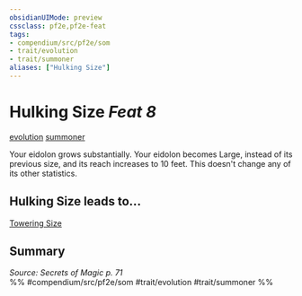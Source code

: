 ```yaml
---
obsidianUIMode: preview
cssclass: pf2e,pf2e-feat
tags:
- compendium/src/pf2e/som
- trait/evolution
- trait/summoner
aliases: ["Hulking Size"]
---
```

# Hulking Size  *Feat 8*  
[evolution](../../Rules/traits/evolution-som.md)  [summoner](../../Rules/traits/summoner-som.md)  


Your eidolon grows substantially. Your eidolon becomes Large, instead of its previous size, and its reach increases to 10 feet. This doesn't change any of its other statistics.

## Hulking Size leads to...

[Towering Size](towering-size-som.md)

## Summary

*Source: Secrets of Magic p. 71*  
%% #compendium/src/pf2e/som #trait/evolution #trait/summoner %%